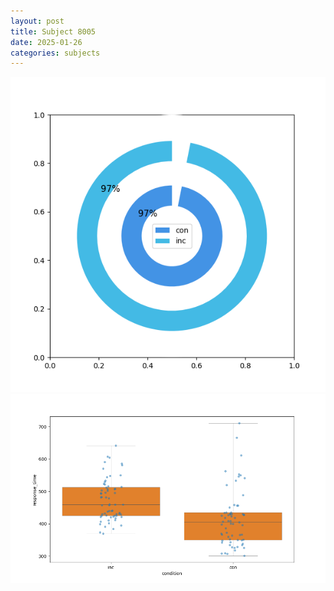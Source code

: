 ```yaml
---
layout: post
title: Subject 8005
date: 2025-01-26
categories: subjects
---
```


![](data/8005/run-30/8005_accuracy_by_condition.png)
![](data/8005/run-30/8005_rt.png)
